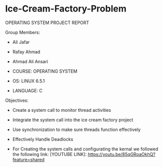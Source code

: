 # Ice-Cream-Factory-Problem

OPERATING SYSTEM PROJECT REPORT

Group Members:
- Ali Jafar 
- Rafay Ahmad 
- Ahmad Ali Ansari

- COURSE: OPERATING SYSTEM
- OS: LINUX 6.5.1
- LANGUAGE: C

Objectives:
- Create a system call to monitor thread activities
- Integrate the system call into the ice cream factory project
- Use synchronization to make sure threads function effectively
- Effectively Handle Deadlocks

- For Creating the system calls and configurating the kernal we followed the following link: [YOUTUBE LINK]: https://youtu.be/85qGRoaOkhQ?feature=shared

